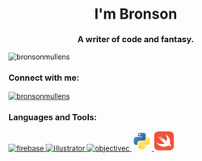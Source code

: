 <h1 align="center">I'm Bronson</h1>
<h3 align="center">A writer of code and fantasy.</h3>

<p align="left"> <img src="https://komarev.com/ghpvc/?username=bronsonmullens&label=Profile%20views&color=0e75b6&style=flat" alt="bronsonmullens" /> </p>

<h3 align="left">Connect with me:</h3>
<p align="left">
<a href="https://twitter.com/bronsonmullens" target="blank"><img align="center" src="https://cdn.jsdelivr.net/npm/simple-icons@3.0.1/icons/twitter.svg" alt="bronsonmullens" height="30" width="40" /></a>
</p>

<h3 align="left">Languages and Tools:</h3>
<p align="left"> <a href="https://firebase.google.com/" target="_blank"> <img src="https://www.vectorlogo.zone/logos/firebase/firebase-icon.svg" alt="firebase" width="40" height="40"/> </a> <a href="https://www.adobe.com/in/products/illustrator.html" target="_blank"> <img src="https://www.vectorlogo.zone/logos/adobe_illustrator/adobe_illustrator-icon.svg" alt="illustrator" width="40" height="40"/> </a> <a href="https://developer.apple.com/library/archive/documentation/Cocoa/Conceptual/ProgrammingWithObjectiveC/Introduction/Introduction.html" target="_blank"> <img src="https://www.vectorlogo.zone/logos/apple_objectivec/apple_objectivec-icon.svg" alt="objectivec" width="40" height="40"/> </a> <a href="https://www.python.org" target="_blank"> <img src="https://raw.githubusercontent.com/devicons/devicon/master/icons/python/python-original.svg" alt="python" width="40" height="40"/> </a> <a href="https://developer.apple.com/swift/" target="_blank"> <img src="https://raw.githubusercontent.com/devicons/devicon/master/icons/swift/swift-original.svg" alt="swift" width="40" height="40"/> </a> </p>
